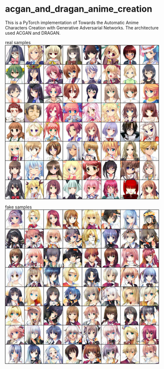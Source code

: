 # acgan_and_dragan_anime_creation

This is a PyTorch implementation of Towards the Automatic Anime Characters Creation with Generative Adversarial Networks.
The architecture used ACGAN and DRAGAN.

real samples
![Alt text](real_samples.png?raw=true "Title")

fake samples
![Alt text](fake_samples.png?raw=true "Title")
